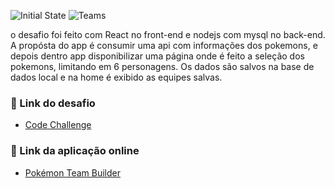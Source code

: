 ![Initial State](https://user-images.githubusercontent.com/31046437/132687724-c7302b72-3fa0-4283-8a98-2a6cf2fd4367.png) ![Teams](https://user-images.githubusercontent.com/31046437/132687773-ac50269e-7994-4aba-958e-d3e930cc5e1c.png)

o desafio foi feito com React no front-end e nodejs com mysql no back-end. A propósta do app é consumir uma api com informações dos pokemons, e depois dentro app disponibilizar uma página onde é feito a seleção dos pokemons, limitando em 6 personagens. Os dados são salvos na base de dados local e na home é exibido as equipes salvas.

### 🔗 Link do desafio
 - [Code Challenge](https://github.com/ibti-solutions/code-challenge)

### 🔗 Link da aplicação online
 - [Pokémon Team Builder](https://github.com/ibti-solutions/code-challenge)
